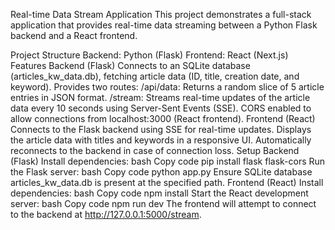 Real-time Data Stream Application
This project demonstrates a full-stack application that provides real-time data streaming between a Python Flask backend and a React frontend.

Project Structure
Backend: Python (Flask)
Frontend: React (Next.js)
Features
Backend (Flask)
Connects to an SQLite database (articles_kw_data.db), fetching article data (ID, title, creation date, and keyword).
Provides two routes:
/api/data: Returns a random slice of 5 article entries in JSON format.
/stream: Streams real-time updates of the article data every 10 seconds using Server-Sent Events (SSE).
CORS enabled to allow connections from localhost:3000 (React frontend).
Frontend (React)
Connects to the Flask backend using SSE for real-time updates.
Displays the article data with titles and keywords in a responsive UI.
Automatically reconnects to the backend in case of connection loss.
Setup
Backend (Flask)
Install dependencies:
bash
Copy code
pip install flask flask-cors
Run the Flask server:
bash
Copy code
python app.py
Ensure SQLite database articles_kw_data.db is present at the specified path.
Frontend (React)
Install dependencies:
bash
Copy code
npm install
Start the React development server:
bash
Copy code
npm run dev
The frontend will attempt to connect to the backend at http://127.0.0.1:5000/stream.
